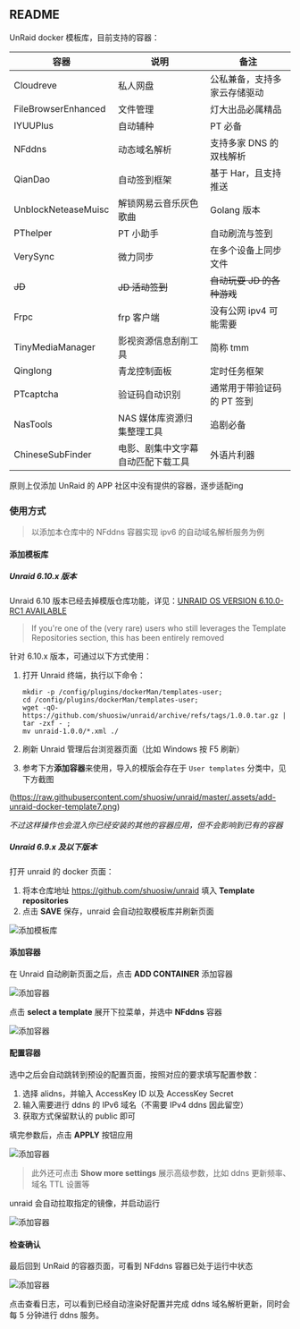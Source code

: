 ## README

UnRaid docker 模板库，目前支持的容器：

| 容器 | 说明 | 备注 |
|---|---|---|
| Cloudreve | 私人网盘 | 公私兼备，支持多家云存储驱动 |
| FileBrowserEnhanced | 文件管理 | 灯大出品必属精品 |
| IYUUPlus | 自动辅种 | PT 必备 |
| NFddns | 动态域名解析 | 支持多家 DNS 的双栈解析 |
| QianDao | 自动签到框架 | 基于 Har，且支持推送 |
| UnblockNeteaseMuisc | 解锁网易云音乐灰色歌曲 | Golang 版本 |
| PThelper | PT 小助手 | 自动刷流与签到 |
| VerySync | 微力同步 | 在多个设备上同步文件 |
| ~~JD~~ | ~~JD 活动签到~~ | ~~自动玩耍 JD 的各种游戏~~ |
| Frpc | frp 客户端 | 没有公网 ipv4 可能需要 |
| TinyMediaManager | 影视资源信息刮削工具 | 简称 tmm |
| Qinglong | 青龙控制面板 | 定时任务框架 |
| PTcaptcha | 验证码自动识别 | 通常用于带验证码的 PT 签到 |
| NasTools | NAS 媒体库资源归集整理工具 | 追剧必备 |
| ChineseSubFinder | 电影、剧集中文字幕自动匹配下载工具 | 外语片利器 |

原则上仅添加 UnRaid 的 APP 社区中没有提供的容器，逐步适配ing

### 使用方式

> 以添加本仓库中的 NFddns 容器实现 ipv6 的自动域名解析服务为例


#### 添加模板库

##### Unraid 6.10.x 版本

Unraid 6.10 版本已经去掉模版仓库功能，详见：[UNRAID OS VERSION 6.10.0-RC1 AVAILABLE](https://forums.unraid.net/bug-reports/prereleases/unraid-os-version-6100-rc1-available-r1514/?tab=comments#comment-15110)

> If you're one of the (very rare) users who still leverages the Template Repositories section, this has been entirely removed

针对 6.10.x 版本，可通过以下方式使用：

1. 打开 Unraid 终端，执行以下命令：

    ```
    mkdir -p /config/plugins/dockerMan/templates-user;
    cd /config/plugins/dockerMan/templates-user;
    wget -qO- https://github.com/shuosiw/unraid/archive/refs/tags/1.0.0.tar.gz | tar -zxf - ;
    mv unraid-1.0.0/*.xml ./
    ```

2. 刷新 Unraid 管理后台浏览器页面（比如 Windows 按 F5 刷新）
3. 参考下方**添加容器**来使用，导入的模版会存在于 `User templates` 分类中，见下方截图


(https://raw.githubusercontent.com/shuosiw/unraid/master/.assets/add-unraid-docker-template7.png)


_不过这样操作也会混入你已经安装的其他的容器应用，但不会影响到已有的容器_


##### Unraid 6.9.x 及以下版本

打开 unraid 的 docker 页面：

1. 将本仓库地址 https://github.com/shuosiw/unraid 填入 **Template repositories**
2. 点击 **SAVE** 保存，unraid 会自动拉取模板库并刷新页面

![添加模板库](https://raw.githubusercontent.com/shuosiw/unraid/master/.assets/add-unraid-docker-template1.jpg)


#### 添加容器

在 Unraid 自动刷新页面之后，点击 **ADD CONTAINER** 添加容器

![添加容器](https://raw.githubusercontent.com/shuosiw/unraid/master/.assets/add-unraid-docker-template2.jpg)


点击 **select a template** 展开下拉菜单，并选中 **NFddns** 容器

![添加容器](https://raw.githubusercontent.com/shuosiw/unraid/master/.assets/add-unraid-docker-template3.jpg)


#### 配置容器


选中之后会自动跳转到预设的配置页面，按照对应的要求填写配置参数：

1. 选择 alidns，并输入 AccessKey ID 以及 AccessKey Secret
2. 输入需要进行 ddns 的 IPv6 域名（不需要 IPv4 ddns 因此留空）
3. 获取方式保留默认的 public 即可

填完参数后，点击 **APPLY** 按钮应用

![添加容器](https://raw.githubusercontent.com/shuosiw/unraid/master/.assets/add-unraid-docker-template4.jpg)

> 此外还可点击 **Show more settings** 展示高级参数，比如 ddns 更新频率、域名 TTL 设置等

unraid 会自动拉取指定的镜像，并启动运行

![添加容器](https://raw.githubusercontent.com/shuosiw/unraid/master/.assets/add-unraid-docker-template5.jpg)


#### 检查确认

最后回到 UnRaid 的容器页面，可看到 NFddns 容器已处于运行中状态

![添加容器](https://raw.githubusercontent.com/shuosiw/unraid/master/.assets/add-unraid-docker-template6.jpg)

点击查看日志，可以看到已经自动渲染好配置并完成 ddns 域名解析更新，同时会每 5 分钟进行 ddns 服务。


